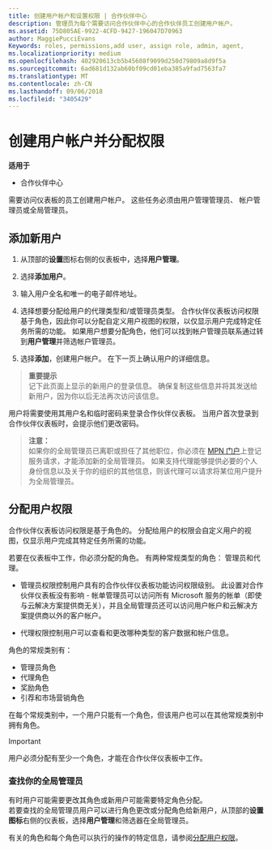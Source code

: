 ```yaml
---
title: 创建用户帐户和设置权限 | 合作伙伴中心
description: 管理员为每个需要访问合作伙伴中心的合作伙伴员工创建用户帐户。
ms.assetid: 75D805AE-9922-4CFD-9427-196047D70963
author: MaggiePucciEvans
Keywords: roles, permissions,add user, assign role, admin, agent,
ms.localizationpriority: medium
ms.openlocfilehash: 402920613cb5b45608f9099d250d79809a8d9f5a
ms.sourcegitcommit: 6ad681d132ab60bf09cd01eba385a9fad7563fa7
ms.translationtype: MT
ms.contentlocale: zh-CN
ms.lasthandoff: 09/06/2018
ms.locfileid: "3405429"
---
```

# <a name="create-user-accounts-and-assign-permissions"></a>创建用户帐户并分配权限

**适用于**

-  合作伙伴中心

需要访问仪表板的员工创建用户帐户。 这些任务必须由用户管理管理员、 帐户管理员或全局管理员。 


## <a name="add-a-new-user"></a>添加新用户

1. 从顶部的**设置**图标右侧的仪表板中，选择**用户管理**。

2.  选择**添加用户**。

3.  输入用户全名和唯一的电子邮件地址。

4.  选择想要分配给用户的代理类型和/或管理员类型。 合作伙伴仪表板访问权限基于角色，因此你可以分配自定义用户视图的权限，以仅显示用户完成特定任务所需的功能。  如果用户想要分配角色，他们可以找到帐户管理员联系通过转到**用户管理**并筛选帐户管理员。

5.  选择**添加**，创建用户帐户。 在下一页上确认用户的详细信息。

>**重要提示**<br>
记下此页面上显示的新用户的登录信息。 确保复制这些信息并将其发送给新用户，因为你以后无法再次访问该信息。 

用户将需要使用其用户名和临时密码来登录合作伙伴仪表板。 当用户首次登录到合作伙伴仪表板时，会提示他们更改密码。 

>**注意：**<br> 如果你的全局管理员已离职或担任了其他职位，你必须在 [MPN 门户](https://partner.microsoft.com/support)上登记服务请求，才能添加新的全局管理员。 如果支持代理能够提供必要的个人身份信息以及关于你的组织的其他信息，则该代理可以请求将某位用户提升为全局管理员。

## <a name="assign-user-permissions"></a>分配用户权限

合作伙伴仪表板访问权限是基于角色的。 分配给用户的权限会自定义用户的视图，仅显示用户完成其特定任务所需的功能。 

若要在仪表板中工作，你必须分配的角色。  有两种常规类型的角色： 管理员和代理。

- 管理员权限控制用户具有的合作伙伴仪表板功能访问权限级别。 此设置对合作伙伴仪表板没有影响 - 帐单管理员可以访问所有 Microsoft 服务的帐单（即使与云解决方案提供商无关），并且全局管理员还可以访问用户帐户和云解决方案提供商以外的客户帐户。

- 代理权限控制用户可以查看和更改哪种类型的客户数据和帐户信息。
    
角色的常规类别有： 
- 管理员角色
- 代理角色
- 奖励角色
- 引荐和市场营销角色


在每个常规类别中，一个用户只能有一个角色，但该用户也可以在其他常规类别中拥有角色。 

>[!Important]
>用户必须分配有至少一个角色，才能在合作伙伴仪表板中工作。


### <a name="find-your-global-admin"></a>查找你的全局管理员

有时用户可能需要更改其角色或新用户可能需要特定角色分配。  
若要查找的全局管理员用户可以进行角色更改或分配角色给新用户，从顶部的**设置图标**右侧的仪表板，选择**用户管理**和筛选器在全局管理员。 

有关的角色和每个角色可以执行的操作的特定信息，请参阅[分配用户权限](permissions-overview.md)。





